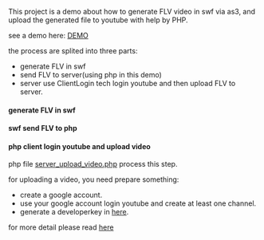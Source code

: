 This project is a demo about how to generate FLV video in swf via as3, and upload the generated file to youtube with help by PHP.

see a demo here: [DEMO](http://lab.savorks.com/uflv/)

the process are splited into three parts:
  * generate FLV in swf
  * send FLV to server(using php in this demo)
  * server use ClientLogin tech login youtube and then upload FLV to server.
 
####  generate FLV in swf

####  swf send FLV to php

####  php client login youtube and upload video

php file [server_upload_video.php](https://github.com/index-scripts/as3_flv_to_youtube/blob/master/php/server_upload_video.php) process this step.

for uploading a video, you need prepare something:

* create a google account.
* use your google account login youtube and create at least one channel.
* generate a developerkey in [here](http://code.google.com/apis/youtube/dashboard/).

for more detail please read [here](https://developers.google.com/youtube/2.0/developers_guide_protocol_direct_uploading?hl=de#Direct_uploading)
  
